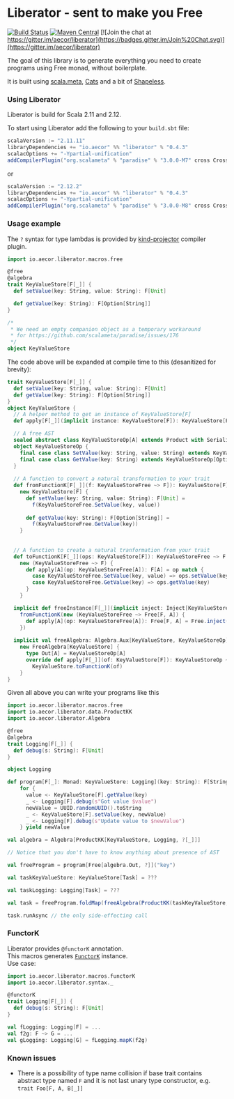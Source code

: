 # Liberator - sent to make you Free

[![Build Status](https://img.shields.io/travis/aecor/liberator/master.svg)](https://travis-ci.org/aecor/liberator)
[![Maven Central](https://img.shields.io/maven-central/v/io.aecor/liberator_2.11.svg)](https://github.com/aecor/liberator)
[![Join the chat at https://gitter.im/aecor/liberator](https://badges.gitter.im/Join%20Chat.svg)](https://gitter.im/aecor/liberator)

The goal of this library is to generate everything you need to create programs using Free monad, without boilerplate.

It is built using [scala.meta](http://scalameta.org), [Cats](https://github.com/typelevel/cats) and a bit of [Shapeless](https://github.com/milessabin/shapeless).

### Using Liberator

Liberator is build for Scala 2.11 and 2.12.

To start using Liberator add the following to your `build.sbt` file:

```scala
scalaVersion := "2.11.11"
libraryDependencies += "io.aecor" %% "liberator" % "0.4.3"
scalacOptions += "-Ypartial-unification"
addCompilerPlugin("org.scalameta" % "paradise" % "3.0.0-M7" cross CrossVersion.full)
```

or

```scala
scalaVersion := "2.12.2"
libraryDependencies += "io.aecor" %% "liberator" % "0.4.3"
scalacOptions += "-Ypartial-unification"
addCompilerPlugin("org.scalameta" % "paradise" % "3.0.0-M8" cross CrossVersion.full)
```

### Usage example

The `?` syntax for type lambdas is provided by [kind-projector](https://github.com/non/kind-projector) compiler plugin.

```scala
import io.aecor.liberator.macros.free

@free
@algebra
trait KeyValueStore[F[_]] {
  def setValue(key: String, value: String): F[Unit]

  def getValue(key: String): F[Option[String]]
}

/*
 * We need an empty companion object as a temporary workaround
 * for https://github.com/scalameta/paradise/issues/176
 */
object KeyValueStore
```

The code above will be expanded at compile time to this (desanitized for brevity):
```scala
trait KeyValueStore[F[_]] {
  def setValue(key: String, value: String): F[Unit]
  def getValue(key: String): F[Option[String]]
}
object KeyValueStore {
  // A helper method to get an instance of KeyValueStore[F]
  def apply[F[_]](implicit instance: KeyValueStore[F]): KeyValueStore[F] = instance

  // A free AST
  sealed abstract class KeyValueStoreOp[A] extends Product with Serializable
  object KeyValueStoreOp {
    final case class SetValue(key: String, value: String) extends KeyValueStoreOp[Unit]
    final case class GetValue(key: String) extends KeyValueStoreOp[Option[String]]
  }
  
  // A function to convert a natural transformation to your trait
  def fromFunctionK[F[_]](f: KeyValueStoreFree ~> F]): KeyValueStore[F] = 
    new KeyValueStore[F] {
      def setValue(key: String, value: String): F[Unit] = 
        f(KeyValueStoreFree.SetValue(key, value))
        
      def getValue(key: String): F[Option[String]] = 
        f(KeyValueStoreFree.GetValue(key))
    }
    
    
  // A function to create a natural tranformation from your trait
  def toFunctionK[F[_]](ops: KeyValueStore[F]): KeyValueStoreFree ~> F = 
    new (KeyValueStoreFree ~> F) {
      def apply[A](op: KeyValueStoreFree[A]): F[A] = op match {
        case KeyValueStoreFree.SetValue(key, value) => ops.setValue(key, value)
        case KeyValueStoreFree.GetValue(key) => ops.getValue(key)
      }
    }

  implicit def freeInstance[F[_]](implicit inject: Inject[KeyValueStoreOp, F]): KeyValueStore[Free[F, A]] =
    fromFunctionK(new (KeyValueStoreFree ~> Free[F, A]) {
      def apply[A](op: KeyValueStoreFree[A]): Free[F, A] = Free.inject(op) 
    })
    
  implicit val freeAlgebra: Algebra.Aux[KeyValueStore, KeyValueStoreOp] =
    new FreeAlgebra[KeyValueStore] {
      type Out[A] = KeyValueStoreOp[A]
      override def apply[F[_]](of: KeyValueStore[F]): KeyValueStoreOp ~> F =
        KeyValueStore.toFunctionK(of)
    }
}

```

Given all above you can write your programs like this

```scala
import io.aecor.liberator.macros.free
import io.aecor.liberator.data.ProductKK
import io.aecor.liberator.Algebra

@free
@algebra
trait Logging[F[_]] {
  def debug(s: String): F[Unit]
}

object Logging

def program[F[_]: Monad: KeyValueStore: Logging](key: String): F[String] =
    for {
      value <- KeyValueStore[F].getValue(key)
      _ <- Logging[F].debug(s"Got value $value")
      newValue = UUID.randomUUID().toString
      _ <- KeyValueStore[F].setValue(key, newValue)
      _ <- Logging[F].debug(s"Update value to $newValue")
    } yield newValue    

val algebra = Algebra[ProductKK[KeyValueStore, Logging, ?[_]]]

// Notice that you don't have to know anything about presence of AST

val freeProgram = program[Free[algebra.Out, ?]]("key")

val taskKeyValueStore: KeyValueStore[Task] = ???

val taskLogging: Logging[Task] = ???

val task = freeProgram.foldMap(freeAlgebra(ProductKK(taskKeyValueStore, taskLogging)))

task.runAsync // the only side-effecting call
```

### FunctorK

Liberator provides `@functorK` annotation.  
This macros generates [`FunctorK`](https://github.com/aecor/liberator/blob/master/macros/src/main/scala/io/aecor/liberator/FunctorK.scala) instance.  
Use case:
```scala
import io.aecor.liberator.macros.functorK
import io.aecor.liberator.syntax._

@functorK
trait Logging[F[_]] {
  def debug(s: String): F[Unit]
}

val fLogging: Logging[F] = ...
val f2g: F ~> G = ...
val gLogging: Logging[G] = fLogging.mapK(f2g) 

```

### Known issues
- There is a possibility of type name collision if base trait contains abstract type named `F` and it is not last unary type constructor, e.g. `trait Foo[F, A, B[_]]`
